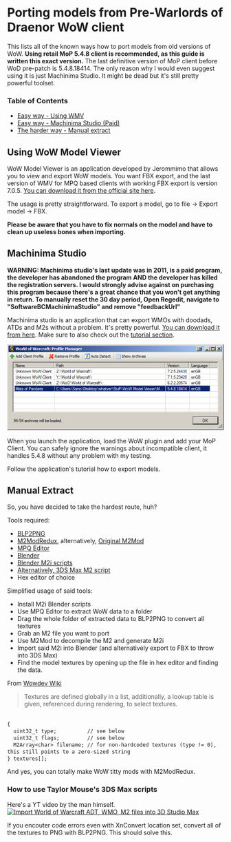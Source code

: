 # Porting models from Pre-Warlords of Draenor WoW client

This lists all of the known ways how to port models from old versions of WoW. **Using retail MoP 5.4.8 client is recommended, as this guide is written this exact version.** The last definitive version of MoP client before WoD pre-patch is 5.4.8.18414. The only reason why I would even suggest using it is just Machinima Studio. It might be dead but it's still pretty powerful toolset.


### Table of Contents
* [Easy way - Using WMV](Using-WoW-Model-Viewer)
* [Easy way - Machinima Studio (Paid)](Machinima-Studio)
* [The harder way - Manual extract](Manual-extract)

## Using WoW Model Viewer
WoW Model Viewer is an application developed by Jerommimo that allows you to view and export WoW models.
You want FBX export, and the last version of WMV for MPQ based clients with working FBX export is version 7.0.5. [You can download it from the official site here](https://wowmodelviewer.net/wordpress/?wpdmpro=wowmodelviewer_7-0-5).

The usage is pretty straightforward. To export a model, go to file -> Export model -> FBX.

**Please be aware that you have to fix normals on the model and have to clean up useless bones when importing.**

## Machinima Studio

**WARNING: Machinima studio's last update was in 2011, is a paid program, the developer has abandoned the program AND the developer has killed the registration servers. I would strongly advise against on purchasing this program because there's a great chance that you won't get anything in return. To manually reset the 30 day period, Open Regedit, navigate to "SoftwareBCMachinimaStudio" and remove "feedbackUrl"**

Machinima studio is an application that can export WMOs with doodads, ATDs and M2s without a problem. It's pretty powerful. [You can download it from here](http://www.machinimadev.com/download/). Make sure to also check out the [tutorial section](http://www.machinimadev.com/tutorials/).

![profile select](world-of-warcraft/img/profile_select.png)

When you launch the application, load the WoW plugin and add your MoP Client. You can safely ignore the warnings about incompatible client, it handles 5.4.8 without any problem with my testing.

Follow the application's tutorial how to export models.

## Manual Extract

So, you have decided to take the hardest route, huh?

Tools required:
* [BLP2PNG](http://www.wowinterface.com/downloads/info6127-BLP2PNG.html)
* [M2ModRedux](https://bitbucket.org/suncurio/m2mod/downloads/), alternatively, [Original M2Mod](http://www.mediafire.com/file/uuvi6jonoz7un2u/M2Mod_470b.zip)
* [MPQ Editor](http://www.zezula.net/en/mpq/download.html)
* [Blender](https://www.blender.org/)
* [Blender M2i scripts](https://bitbucket.org/suncurio/blender-m2i-scripts/downloads/)
* [Alternatively, 3DS Max M2 script](https://www.dropbox.com/s/hoiqm0n3u4ybdqs/TaylorMouse-Adt-Wmo-ImportScript.zip)
* Hex editor of choice

Simplified usage of said tools:
* Install M2i Blender scripts
* Use MPQ Editor to extract WoW data to a folder
* Drag the whole folder of extracted data to BLP2PNG to convert all textures
* Grab an M2 file you want to port
* Use M2Mod to decompile the M2 and generate M2i
* Import said M2i into Blender (and alternatively export to FBX to throw into 3DS Max)
* Find the model textures by opening up the file in hex editor and finding the data.

From [Wowdev Wiki](https://wowdev.wiki/M2#Textures)
>Textures are defined globally in a list, additionally, a lookup table is given, referenced during rendering, to select textures.

```struct M2Texture

{
  uint32_t type;          // see below
  uint32_t flags;         // see below
  M2Array<char> filename; // for non-hardcoded textures (type != 0), this still points to a zero-sized string
} textures[];
```

And yes, you can totally make WoW titty mods with M2ModRedux.

### How to use Taylor Mouse's 3DS Max scripts
Here's a YT video by the man himself.
[![Import World of Warcraft ADT, WMO, M2 files into 3D Studio Max](http://img.youtube.com/vi/mQTJMy0ebjU/0.jpg)](https://youtu.be/mQTJMy0ebjU)

If you encouter code errors even with XnConvert location set, convert all of the textures to PNG with BLP2PNG. This should solve this.